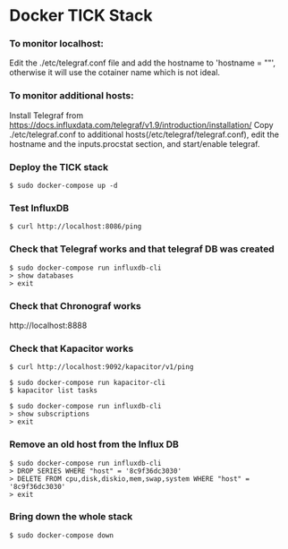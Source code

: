 # Docker TICK Stack

### To monitor localhost:
Edit the ./etc/telegraf.conf file and add the hostname to 'hostname = ""',
otherwise it will use the cotainer name which is not ideal.

### To monitor additional hosts:
Install Telegraf from https://docs.influxdata.com/telegraf/v1.9/introduction/installation/
Copy ./etc/telegraf.conf to additional hosts(/etc/telegraf/telegraf.conf),
edit the hostname and the inputs.procstat section, and start/enable telegraf.


### Deploy the TICK stack
```
$ sudo docker-compose up -d
```


### Test InfluxDB
```
$ curl http://localhost:8086/ping
```


### Check that Telegraf works and that telegraf DB was created
```
$ sudo docker-compose run influxdb-cli
> show databases
> exit
```


### Check that Chronograf works
http://localhost:8888


### Check that Kapacitor works
```
$ curl http://localhost:9092/kapacitor/v1/ping
```

```
$ sudo docker-compose run kapacitor-cli
$ kapacitor list tasks
```

```
$ sudo docker-compose run influxdb-cli
> show subscriptions
> exit
```


### Remove an old host from the Influx DB
```
$ sudo docker-compose run influxdb-cli
> DROP SERIES WHERE "host" = '8c9f36dc3030'
> DELETE FROM cpu,disk,diskio,mem,swap,system WHERE "host" = '8c9f36dc3030'
> exit
```


### Bring down the whole stack
```
$ sudo docker-compose down
```

